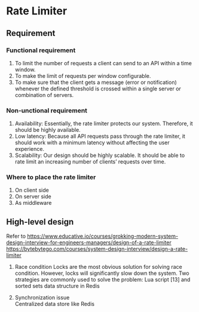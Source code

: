 # Rate Limiter

## Requirement
### Functional requirement
1. To limit the number of requests a client can send to an API within a time window.
1. To make the limit of requests per window configurable.
1. To make sure that the client gets a message (error or notification) whenever the defined threshold is crossed within a single server or combination of servers.
### Non-unctional requirement
1. Availability: Essentially, the rate limiter protects our system. Therefore, it should be highly available.
1. Low latency: Because all API requests pass through the rate limiter, it should work with a minimum latency without affecting the user experience.
1. Scalability: Our design should be highly scalable. It should be able to rate limit an increasing number of clients’ requests over time.
### Where to place the rate limiter
1. On client side
2. On server side
3. As middleware

## High-level design
Refer to https://www.educative.io/courses/grokking-modern-system-design-interview-for-engineers-managers/design-of-a-rate-limiter
https://bytebytego.com/courses/system-design-interview/design-a-rate-limiter

1. Race condition
 Locks are the most obvious solution for solving race condition. However, locks will significantly slow down the system. Two strategies are commonly used to solve the problem: Lua script [13] and sorted sets data structure in Redis

3. Synchronization issue  
 Centralized data store like Redis
